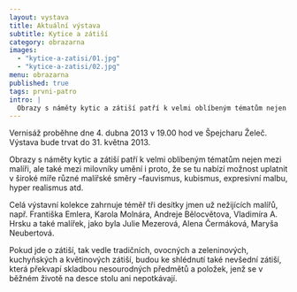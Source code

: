 ```yaml
---
layout: vystava
title: Aktuální výstava
subtitle: Kytice a zátiší
category: obrazarna
images:
  - "kytice-a-zatisi/01.jpg"
  - "kytice-a-zatisi/02.jpg"
menu: obrazarna
published: true
tags: prvni-patro
intro: |
  Obrazy s náměty kytic a zátiší patří k velmi oblíbeným tématům nejen mezi malíři, ale také mezi milovníky umění i proto, že se tu nabízí možnost uplatnit v široké míře různé malířské směry. Celá výstavní kolekce zahrnuje téměř tři desítky jmen už nežijících malířů.
---
```

Vernisáž proběhne dne 4. dubna 2013 v 19.00 hod ve Špejcharu Želeč. Výstava bude trvat do 31. května 2013.

Obrazy s náměty kytic a zátiší patří k velmi oblíbeným tématům nejen mezi malíři, ale také mezi milovníky umění i proto, že se tu nabízí možnost uplatnit v široké míře různé malířské směry  –fauvismus, kubismus, expresivní malbu, hyper realismus atd.

Celá výstavní kolekce zahrnuje téměř tři desítky jmen už nežijících malířů, např.  Františka Emlera, Karola Molnára, Andreje Bělocvětova, Vladimíra A. Hrsku a také malířek, jako byla Julie Mezerová, Alena Čermáková, Maryša Neubertová.

Pokud jde o zátiší, tak vedle tradičních, ovocných a zeleninových, kuchyňských a květinových zátiší, budou ke shlédnutí také nevšední  zátiší, která překvapí skladbou nesourodných předmětů a položek, jenž se v běžném životě na desce stolu ani nepotkávají.

